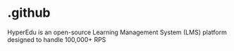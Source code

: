 # .github
HyperEdu is an open-source Learning Management System (LMS) platform designed to handle 100,000+ RPS
